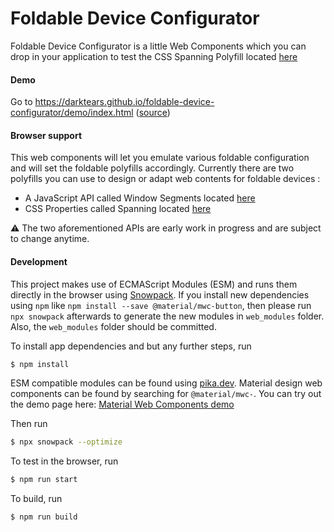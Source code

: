 # Foldable Device Configurator

Foldable Device Configurator is a little Web Components which you can drop in your application to test
the CSS Spanning Polyfill located [here](https://github.com/zouhir/spanning-css-polyfill)

#### Demo

Go to https://darktears.github.io/foldable-device-configurator/demo/index.html ([source](https://darktears.github.io/foldable-device-configurator/demo/index.html))

#### Browser support

This web components will let you emulate various foldable configuration and will set the foldable polyfills accordingly. Currently there are two polyfills you can use to design or adapt web contents for foldable devices :
- A JavaScript API called Window Segments located [here](https://github.com/zouhir/windowsegments-polyfill)
- CSS Properties called Spanning located [here](https://github.com/zouhir/spanning-css-polyfill)

:warning: The two aforementioned APIs are early work in progress and are subject to change anytime.

#### Development

This project makes use of ECMAScript Modules (ESM) and runs them directly in the browser using [Snowpack](snowpack.dev). If you install new dependencies using `npm` like `npm install --save @material/mwc-button`, then please run `npx snowpack` afterwards to generate the new modules in `web_modules` folder. Also, the `web_modules` folder should be committed.

To install app dependencies and but any further steps, run

```sh
$ npm install
```

ESM compatible modules can be found using [pika.dev](pika.de). Material design web components can be found by searching for `@material/mwc-`. You can try out the demo page here: [Material Web Components demo](https://mwc-demos.glitch.me/)

Then run

```sh
$ npx snowpack --optimize
```

To test in the browser, run

```sh
$ npm run start
```

To build, run

```sh
$ npm run build
```